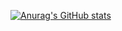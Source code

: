[![Anurag's GitHub stats](https://github-readme-stats.vercel.app/api?username=NalCol&show_icons=true)](https://github.com/anuraghazra/github-readme-stats)
